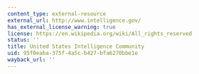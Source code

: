 ```yaml
---
content_type: external-resource
external_url: http://www.intelligence.gov/
has_external_license_warning: true
license: https://en.wikipedia.org/wiki/All_rights_reserved
status: ''
title: United States Intelligence Community
uid: 95f0eaba-375f-4a5c-b427-bfa6270bbe1e
wayback_url: ''
---
```

